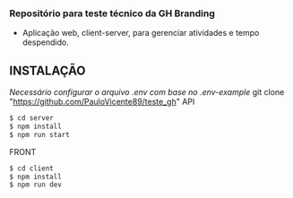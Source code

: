 ### Repositório para teste técnico da GH Branding

- Aplicação web, client-server, para gerenciar atividades e tempo despendido.

<h2>INSTALAÇÃO</h2>

*Necessário configurar o arquivo .env com base no .env-example*
git clone "https://github.com/PauloVicente89/teste_gh"
API
```bash
$ cd server
$ npm install
$ npm run start
```
FRONT
```bash
$ cd client
$ npm install
$ npm run dev
```
